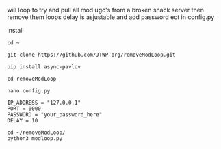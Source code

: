 will loop to try and pull all mod ugc's from a broken shack server then remove them loops delay is asjustable and add password ect in config.py 

install 

```
cd ~

git clone https://github.com/JTWP-org/removeModLoop.git

pip install async-pavlov

cd removeModLoop
```


```
nano config.py
```

```
IP_ADDRESS = "127.0.0.1"
PORT = 0000
PASSWORD = "your_password_here"
DELAY = 10
```

```
cd ~/removeModLoop/
python3 modloop.py
```
